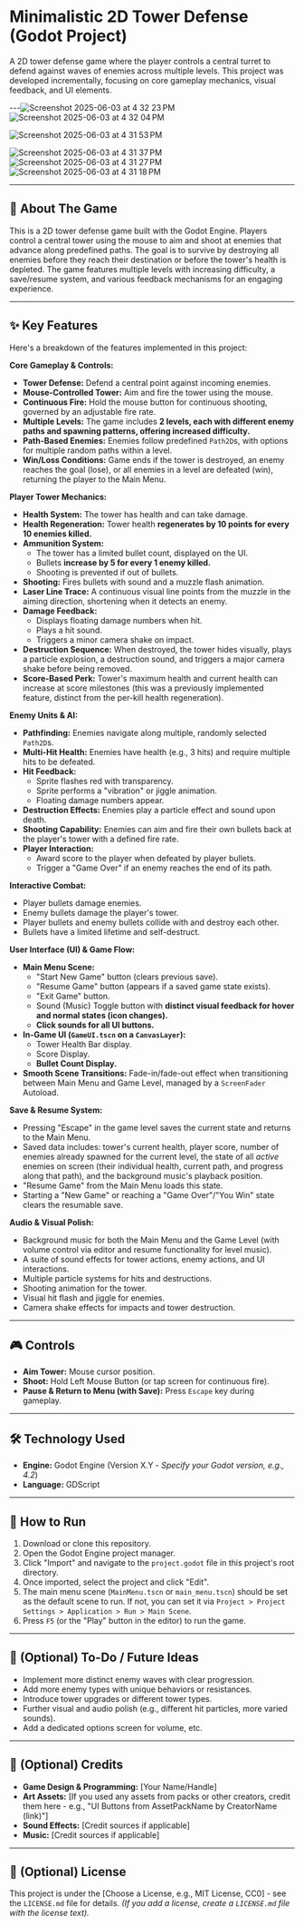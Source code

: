 # Minimalistic 2D Tower Defense (Godot Project)

A 2D tower defense game where the player controls a central turret to defend against waves of enemies across multiple levels. This project was developed incrementally, focusing on core gameplay mechanics, visual feedback, and UI elements.

---![Screenshot 2025-06-03 at 4 32 23 PM](https://github.com/user-attachments/assets/ece82d53-918a-4ca8-b14d-32b94c8ccc0f)
![Screenshot 2025-06-03 at 4 32 04 PM](https://github.com/user-attachments/assets/d2382240-7ae2-4fb0-8566-f328d2ad713d)

![Screenshot 2025-06-03 at 4 31 53 PM](https://github.com/user-attachments/assets/55091f66-3a32-4665-9b3f-e2056bec3f78)

![Screenshot 2025-06-03 at 4 31 37 PM](https://github.com/user-attachments/assets/5b5447e3-e7fc-4f64-9647-b1ba2e590a0d)
![Screenshot 2025-06-03 at 4 31 27 PM](https://github.com/user-attachments/assets/0465dda9-b454-4ffb-8a29-632e18d93cf3)
![Screenshot 2025-06-03 at 4 31 18 PM](https://github.com/user-attachments/assets/dabb7174-b3a7-4ec0-97ed-3fbaa3d59ead)


---

## 📜 About The Game

This is a 2D tower defense game built with the Godot Engine. Players control a central tower using the mouse to aim and shoot at enemies that advance along predefined paths. The goal is to survive by destroying all enemies before they reach their destination or before the tower's health is depleted. The game features multiple levels with increasing difficulty, a save/resume system, and various feedback mechanisms for an engaging experience.

---

## ✨ Key Features

Here's a breakdown of the features implemented in this project:

**Core Gameplay & Controls:**
* **Tower Defense:** Defend a central point against incoming enemies.
* **Mouse-Controlled Tower:** Aim and fire the tower using the mouse.
* **Continuous Fire:** Hold the mouse button for continuous shooting, governed by an adjustable fire rate.
* **Multiple Levels:** The game includes **2 levels, each with different enemy paths and spawning patterns, offering increased difficulty.**
* **Path-Based Enemies:** Enemies follow predefined `Path2D`s, with options for multiple random paths within a level.
* **Win/Loss Conditions:** Game ends if the tower is destroyed, an enemy reaches the goal (lose), or all enemies in a level are defeated (win), returning the player to the Main Menu.

**Player Tower Mechanics:**
* **Health System:** The tower has health and can take damage.
* **Health Regeneration:** Tower health **regenerates by 10 points for every 10 enemies killed.**
* **Ammunition System:**
    * The tower has a limited bullet count, displayed on the UI.
    * Bullets **increase by 5 for every 1 enemy killed.**
    * Shooting is prevented if out of bullets.
* **Shooting:** Fires bullets with sound and a muzzle flash animation.
* **Laser Line Trace:** A continuous visual line points from the muzzle in the aiming direction, shortening when it detects an enemy.
* **Damage Feedback:**
    * Displays floating damage numbers when hit.
    * Plays a hit sound.
    * Triggers a minor camera shake on impact.
* **Destruction Sequence:** When destroyed, the tower hides visually, plays a particle explosion, a destruction sound, and triggers a major camera shake before being removed.
* **Score-Based Perk:** Tower's maximum health and current health can increase at score milestones (this was a previously implemented feature, distinct from the per-kill health regeneration).

**Enemy Units & AI:**
* **Pathfinding:** Enemies navigate along multiple, randomly selected `Path2D`s.
* **Multi-Hit Health:** Enemies have health (e.g., 3 hits) and require multiple hits to be defeated.
* **Hit Feedback:**
    * Sprite flashes red with transparency.
    * Sprite performs a "vibration" or jiggle animation.
    * Floating damage numbers appear.
* **Destruction Effects:** Enemies play a particle effect and sound upon death.
* **Shooting Capability:** Enemies can aim and fire their own bullets back at the player's tower with a defined fire rate.
* **Player Interaction:**
    * Award score to the player when defeated by player bullets.
    * Trigger a "Game Over" if an enemy reaches the end of its path.

**Interactive Combat:**
* Player bullets damage enemies.
* Enemy bullets damage the player's tower.
* Player bullets and enemy bullets collide with and destroy each other.
* Bullets have a limited lifetime and self-destruct.

**User Interface (UI) & Game Flow:**
* **Main Menu Scene:**
    * "Start New Game" button (clears previous save).
    * "Resume Game" button (appears if a saved game state exists).
    * "Exit Game" button.
    * Sound (Music) Toggle button with **distinct visual feedback for hover and normal states (icon changes).**
    * **Click sounds for all UI buttons.**
* **In-Game UI (`GameUI.tscn` on a `CanvasLayer`):**
    * Tower Health Bar display.
    * Score Display.
    * **Bullet Count Display.**
* **Smooth Scene Transitions:** Fade-in/fade-out effect when transitioning between Main Menu and Game Level, managed by a `ScreenFader` Autoload.

**Save & Resume System:**
* Pressing "Escape" in the game level saves the current state and returns to the Main Menu.
* Saved data includes: tower's current health, player score, number of enemies already spawned for the current level, the state of all *active* enemies on screen (their individual health, current path, and progress along that path), and the background music's playback position.
* "Resume Game" from the Main Menu loads this state.
* Starting a "New Game" or reaching a "Game Over"/"You Win" state clears the resumable save.

**Audio & Visual Polish:**
* Background music for both the Main Menu and the Game Level (with volume control via editor and resume functionality for level music).
* A suite of sound effects for tower actions, enemy actions, and UI interactions.
* Multiple particle systems for hits and destructions.
* Shooting animation for the tower.
* Visual hit flash and jiggle for enemies.
* Camera shake effects for impacts and tower destruction.

---

## 🎮 Controls

* **Aim Tower:** Mouse cursor position.
* **Shoot:** Hold Left Mouse Button (or tap screen for continuous fire).
* **Pause & Return to Menu (with Save):** Press `Escape` key during gameplay.

---

## 🛠️ Technology Used

* **Engine:** Godot Engine (Version X.Y - *Specify your Godot version, e.g., 4.2*)
* **Language:** GDScript

---

## 🚀 How to Run

1.  Download or clone this repository.
2.  Open the Godot Engine project manager.
3.  Click "Import" and navigate to the `project.godot` file in this project's root directory.
4.  Once imported, select the project and click "Edit".
5.  The main menu scene (`MainMenu.tscn` or `main_menu.tscn`) should be set as the default scene to run. If not, you can set it via `Project > Project Settings > Application > Run > Main Scene`.
6.  Press `F5` (or the "Play" button in the editor) to run the game.

---

## 📝 (Optional) To-Do / Future Ideas

* Implement more distinct enemy waves with clear progression.
* Add more enemy types with unique behaviors or resistances.
* Introduce tower upgrades or different tower types.
* Further visual and audio polish (e.g., different hit particles, more varied sounds).
* Add a dedicated options screen for volume, etc.

---

## 🙏 (Optional) Credits

* **Game Design & Programming:** [Your Name/Handle]
* **Art Assets:** [If you used any assets from packs or other creators, credit them here - e.g., "UI Buttons from AssetPackName by CreatorName (link)"]
* **Sound Effects:** [Credit sources if applicable]
* **Music:** [Credit sources if applicable]

---

## 📄 (Optional) License

This project is under the [Choose a License, e.g., MIT License, CC0] - see the `LICENSE.md` file for details.
*(If you add a license, create a `LICENSE.md` file with the license text).*
